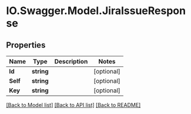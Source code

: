 # IO.Swagger.Model.JiraIssueResponse
## Properties

Name | Type | Description | Notes
------------ | ------------- | ------------- | -------------
**Id** | **string** |  | [optional] 
**Self** | **string** |  | [optional] 
**Key** | **string** |  | [optional] 

[[Back to Model list]](../README.md#documentation-for-models) [[Back to API list]](../README.md#documentation-for-api-endpoints) [[Back to README]](../README.md)

